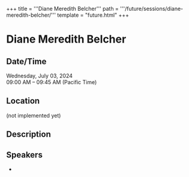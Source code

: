 +++
title = '''Diane Meredith Belcher'''
path = '''/future/sessions/diane-meredith-belcher/'''
template = "future.html"
+++

<h1>Diane Meredith Belcher</h1>
<h2>Date/Time</h2>
<p>Wednesday, July 03, 2024<br>
09:00 AM – 09:45 AM (Pacific Time)</p>
<h2>Location</h2>
(not implemented yet)
<h2>Description</h2>

<h2>Speakers</h2>
<ul><li><bound method Speaker.link of Speaker(data=SpeakerData(presenter_at=['B918D14B-93FA-42B6-883A-17340CB72DDB', '8AB1C944-A185-42C6-AB63-585F285D902A'], speaker_biography='', speaker_display_name='Diane Meredith Belcher', speaker_first_name='Diane Meredith', speaker_last_name='Belcher', speaker_stub='D57EB268-5D9C-44FB-AB62-059FD1EF1AA4', speaker_title='', updated_date=datetime.date(2023, 9, 4)), updated=False, deleted=False)></li>

